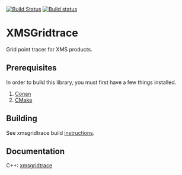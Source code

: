 [![Build Status](https://travis-ci.org/Aquaveo/xmsgridtrace.svg?branch=master)](https://travis-ci.org/Aquaveo/xmsgridtrace)
[![Build status](https://ci.appveyor.com/api/projects/status/tkgmhrs31cc4l3ph?svg=true)](https://ci.appveyor.com/project/Aquaveo/xmsgridtrace)

XMSGridtrace
========
Grid point tracer for XMS products.

Prerequisites
--------------
In order to build this library, you must first have a few things installed.
1. [Conan](https://conan.io)
2. [CMake](https://cmake.org)

Building
--------
See xmsgridtrace build [instructions](https://github.com/Aquaveo/xmscore/wiki/Building-Libraries).


Documentation
-------------

C++: [xmsgridtrace](https://aquaveo.github.io/xmsgridtrace/)

